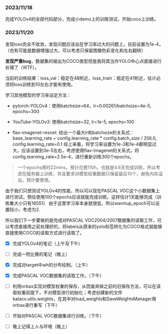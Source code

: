 ### 2023/11/18
完成YOLOv4的全部代码部分，完成小demo上的训练测试，开始coco上训练。

### 2023/11/20
发现loss完全不收敛，发现问题应该出在学习率过大的问题上，目前设置为1e-4，（也有可能是数据增强过大，可以考虑只保留图像色彩变化和左右翻转）

**发现严重bug**，数据集的输出为COCO类型但是我将其当作YOLO中心点直接进行处理了（WTF）。

当前的训练结果：loss_val：稳定在48附近，loss_train：稳定在41附近，估计必须将loss训练到10左右才能有使用。

学习其他模型的学习率设定方法：
- pytorch-YOLOv4：使用batchsize=64，lr=0.00261/batchsize=4e-5, epochs=300
- YouTube-YOLOv3: 使用batchsize=32, lr=1e-5, epochs=100

- flax-imagenet-resnet: 给出一个最大lr和batchsize的关系式：base_learning_rate = config.learning_rate * config.batch_size / 256.0, config.learning_rate=0.1
综上来看，将学习率设置为1e-3和1e-4都明显过大，应该设置到3e-5左右，考虑使用flax-imagenet的关系式，将config.learning_rate=2.5e-4，进行重新训练300个epochs。

> 一个epochs用时22mins，预计花费110h，也就是4.6天完成训练，所以考虑在服务器上训练，并且要求对模型权重数据只保留最后10个，避免内存溢出，预计要使用。

由于我们只想测试YOLOv4的性能，所以可以现在PASCAL VOC这个小数据集上进行测试，预估使用100个epochs应该就能完成训练。这样估计1天能够完成（训练集大小只有16551）
由于这里学习率本身就很低，所以warmup_epoch可以设置较小，考虑为2.

所以我们下一步要做的是完成对PASCAL VOC2004/2007数据集的读取工作，可以考虑直接用之前处理好的，将labels从原来的yolo标签转化为COCO格式就能够直接使用COCO的读取方式进行读取了。

- [x] 完成YOLOv4的笔记（上午及下午）
- [ ] 完成一院比赛的笔记（晚上）
- [x] 完成对target中wh的分布绘制。（上午）
- [x] 完成PASCAL VOC数据集的读取工作。（下午）
- [ ] 利用orbax实现对模型权重的保存，从而废弃掉之前的旧保存方法，可以在读取权重前提下，不对模型进行初始化；考虑创建新的文件katacv.utils.weights，在其中对load_weights和SaveWeightsManager用orbax进行重写（下午）
- [ ] 开始对PASCAL VOC数据集进行训练。（下午）
- [ ] 晚上记得上人与环境（晚上）

